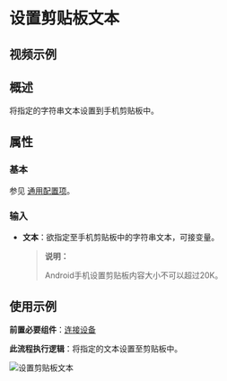 # 设置剪贴板文本

## 视频示例

## 概述

将指定的字符串文本设置到手机剪贴板中。

## 属性

### 基本

参见 [通用配置项](../Appendix/CommonConfigurationItems.md)。

### 输入

- **文本**：欲指定至手机剪贴板中的字符串文本，可接变量。

    >**说明：**
    >
    >Android手机设置剪贴板内容大小不可以超过20K。

## 使用示例

**前置必要组件**：[连接设备](./MobileConnect.md)

**此流程执行逻辑**：将指定的文本设置至剪贴板中。

![设置剪贴板文本](https://docimages.blob.core.chinacloudapi.cn/images/Activities/setclipboardtext20210319.png)
